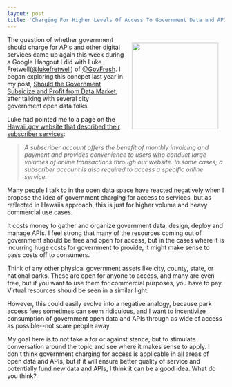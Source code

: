 ```yaml
---
layout: post
title: 'Charging For Higher Levels Of Access To Government Data and APIs'
---
```

<p><a href="https://portal.ehawaii.gov/page/subscriber-services/"><img style="padding: 15px;" src="https://s3.amazonaws.com/kinlane-productions/api-evangelist/state-government/hawaii-gov-logo.png" alt="" width="200" align="right" /></a></p>
<p>The question of whether government should charge for APIs and other digital services came up again this week during a Google Hangout I did with Luke Fretwell(<a href="https://twitter.com/lukefretwell">@lukefretwell</a>) of <a href="https://twitter.com/govfresh">@GovFresh</a>. I began exploring this concpet last year in my post, <a title="Should the Government Subsidize and Profit from Data Market" href="http://apievangelist.com/2012/02/01/should-the-government-subsidize-and-profit-from-data-markets/">Should the Government Subsidize and Profit from Data Market</a>, after talking with several city government open data folks.</p>
<p>Luke had pointed me to a page on the <a href="https://portal.ehawaii.gov/page/subscriber-services/">Hawaii.gov website that described their subscriber services</a>:</p>
<blockquote><em>A subscriber account offers the benefit of monthly invoicing and payment and provides convenience to users who conduct large volumes of online transactions through our website. In some cases, a subscriber account is also required to access a specific online service.</em></blockquote>
<p>Many people I talk to in the open data space have reacted negatively when I propose the idea of government charging for access to services, but as reflected in Hawaiis approach, this is just for higher volume and heavy commercial use cases.</p>
<p>It costs money to gather and organize government data, design, deploy and manage APIs. I feel strong that many of the resources coming out of government should be free and open for access, but in the cases where it is incurring huge costs for government to provide, it might make sense to pass costs off to consumers.</p>
<p>Think of any other physical government assets like city, county, state, or national parks. These are open for anyone to access, and many are even free, but if you want to use them for commercial purposes, you have to pay. Virtual resources should be seen in a similar light.</p>
<p>However, this could easily evolve into a negative analogy, because park access fees sometimes can seem ridiculous, and I want to incentivize consumption of government open data and APIs through as wide of access as possible--not scare people away.</p>
<p>My goal here is to not take a for or against stance, but to stimulate conversation around the topic and see where it makes sense to apply. I don't think government charging for access is applicable in all areas of open data and APIs, but if it will ensure better quality of service and potentially fund new data and APIs, I think it can be a good idea. What do you think?</p>